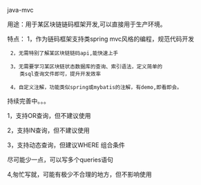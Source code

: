 java-mvc

用途：用于某区块链链码框架开发,可以直接用于生产环境。

特点：
     1，作为链码框架支持类spring mvc风格的编程，规范代码开发
     
     2，无需特别了解某区块链链码api,能快速上手
     
     3，无需要学习某区块链状态数据库的查询、索引语法，定义简单的
        类sql查询文件即可，提升开发效率
        
     4，自定义注解，功能类似spring或mybatis的注解，有demo,即看即会。
     

持续完善中。。。

1，支持OR查询，但不建议使用

2，支持IN查询，但不建议使用

3，支持动态查询，但建议WHERE 组合条件

尽可能少一点，可以写多个queries语句

4,匆忙写就，可能有极少不合理的地方，但不影响使用

